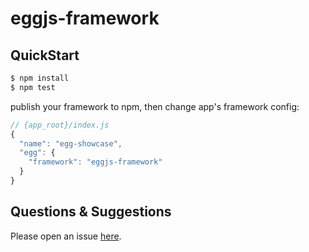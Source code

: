 # eggjs-framework

## QuickStart

```bash
$ npm install
$ npm test
```

publish your framework to npm, then change app's framework config:

```js
// {app_root}/index.js
{
  "name": "egg-showcase",
  "egg": {
    "framework": "eggjs-framework"
  }
}
```

## Questions & Suggestions

Please open an issue [here](https://github.com/eggjs/egg/issues).

